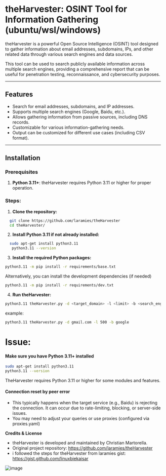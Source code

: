 # theHarvester: OSINT Tool for Information Gathering (ubuntu/wsl/windows)

theHarvester is a powerful Open Source Intelligence (OSINT) tool designed to gather information about email addresses, subdomains, IPs, and other related data through various search engines and data sources.

This tool can be used to search publicly available information across multiple search engines, providing a comprehensive report that can be useful for penetration testing, reconnaissance, and cybersecurity purposes.

---

## Features

- Search for email addresses, subdomains, and IP addresses.
- Supports multiple search engines (Google, Baidu, etc.).
- Allows gathering information from passive sources, including DNS records.
- Customizable for various information-gathering needs.
- Output can be customized for different use cases (including CSV format).

---

## Installation

### Prerequisites

1. **Python 3.11+**: theHarvester requires Python 3.11 or higher for proper operation.

### Steps:

1. **Clone the repository:**

 ```bash
   git clone https://github.com/laramies/theHarvester
   cd theHarvester/
   ```
2. **Install Python 3.11 if not already installed:**
 ```bash
   sudo apt-get install python3.11
    python3.11 --version
   ```
3. **Install the required Python packages:**
```bash
python3.11 -m pip install -r requirements/base.txt
```
Alternatively, you can install the development dependencies (if needed)
```bash
python3.11 -m pip install -r requirements/dev.txt
```
4. **Run theHarvester:**
```bash
python3.11 theHarvester.py -d <target_domain> -l <limit> -b <search_engine>
```
example:
```bash
python3.11 theHarvester.py -d gmail.com -l 500 -b google
```

# Issue:
 #### Make sure you have Python 3.11+ installed
 ```bash
 sudo apt-get install python3.11
python3.11 --version
```
TheHarvester requires Python 3.11 or higher for some modules and features.

#### Connection reset by peer error
* This typically happens when the target service (e.g., Baidu) is rejecting the connection. It can occur due to rate-limiting, blocking, or server-side issues.
* You may need to adjust your queries or use proxies (configured via proxies.yaml)

**Credits & License**
* theHarvester is developed and maintained by Christian Martorella.
* Original project repository: https://github.com/laramies/theHarvester
* i followed the steps for theHarvester from laramies gist: https://gist.github.com/linuxbiekaisar

![image](https://github.com/user-attachments/assets/cbeeb491-f962-427c-abcc-86e81c0906f7)


